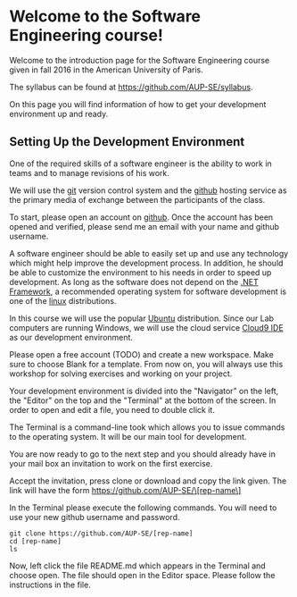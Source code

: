 # Welcome to the Software Engineering course!

Welcome to the introduction page for the Software Engineering course
given in fall 2016 in the American University of Paris.

The syllabus can be found at https://github.com/AUP-SE/syllabus.

On this page you will find information of how to get your development environment up and ready.

## Setting Up the Development Environment

One of the required skills of a software engineer is the ability to
work in teams and to manage revisions of his work.

We will use the [git](https://en.wikipedia.org/wiki/Git_%28software%29)
version control system and the [github](https://github.com/) hosting
service as the primary media of exchange between the participants of the
class.

To start, please open an account on [github](https://github.com/).
Once the account has been opened and verified, please send me an email
with your name and github username.

A software engineer should be able to easily set up and use any
technology which might help improve the development process.
In addition, he should be able to customize the environment to his needs in order to
speed up development. As long as the software does not depend on the [.NET Framework](https://www.microsoft.com/net),
a recommended operating system for software development is one of the
[linux](https://www.kernel.org/) distributions.

In this course we will use the popular [Ubuntu](http://www.ubuntu.com/)
distribution. Since our Lab computers are running Windows, we will use
the cloud service [Cloud9 IDE](http://c9.io/) as our development
environment.

Please open a free account (TODO)
and create a new workspace.
Make sure to choose Blank for a template.
From now on, you will always use this workshop for solving exercises and
working on your project.

Your development environment is divided into the "Navigator" on the
left, the "Editor" on the top and the "Terminal" at the bottom of the
screen. In order to open and edit a file, you need to double click it.

The Terminal is a command-line took which allows you to issue commands
to the operating system. It will be our main tool for development.

You are now ready to go to the next step and you should already have in
your mail box an invitation to work on the first exercise.

Accept the invitation, press clone or download and copy the link given.
The link will have the form https://github.com/AUP-SE/\[rep-name\]

In the Terminal please execute
the following commands. You will need to use your new github username
and password.
```
git clone https://github.com/AUP-SE/[rep-name]
cd [rep-name]
ls
```

Now, left click the file README.md which appears in the Terminal and choose open. The file should open
in the Editor space. Please follow the instructions in the file.
